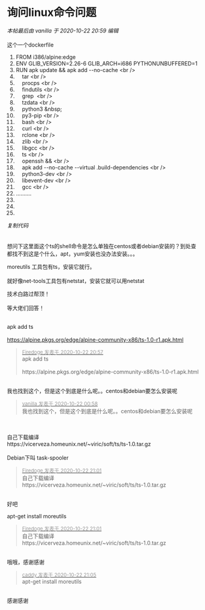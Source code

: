 # 询问linux命令问题


<i class="pstatus"> 本帖最后由 vanilla 于 2020-10-22 20:59 编辑 </i><br />
<br />
这个一个dockerfile<br /><div class="blockcode"><div id="code_Inp"><ol><li>FROM i386/alpine:edge<br /><li>ENV GLIB_VERSION=2.26-6 GLIB_ARCH=i686 PYTHONUNBUFFERED=1<br /><li>RUN apk update &amp;&amp; apk add --no-cache \<br /><li>&nbsp; &nbsp; tar \<br /><li>&nbsp; &nbsp; procps \<br /><li>&nbsp; &nbsp; findutils \<br /><li>&nbsp; &nbsp; grep&nbsp;&nbsp;\<br /><li>&nbsp; &nbsp; tzdata \<br /><li>&nbsp; &nbsp; python3 \&nbsp; &nbsp;<br /><li>&nbsp; &nbsp; py3-pip \<br /><li>&nbsp; &nbsp; bash \<br /><li>&nbsp; &nbsp; curl \<br /><li>&nbsp; &nbsp; rclone \<br /><li>&nbsp; &nbsp; zlib \<br /><li>&nbsp; &nbsp; libgcc \<br /><li>&nbsp; &nbsp; ts \<br /><li>&nbsp; &nbsp; openssh &amp;&amp; \<br /><li>&nbsp; &nbsp; apk add --no-cache --virtual .build-dependencies \<br /><li>&nbsp; &nbsp; python3-dev \<br /><li>&nbsp; &nbsp; libevent-dev \<br /><li>&nbsp; &nbsp; gcc \<br /><li>..........<br /><li><br /><li><br /><li></ol></div><em onclick="copycode($('code_Inp'));">复制代码</em></div><br />
<br />
想问下这里面这个ts的shell命令是怎么单独在centos或者debian安装的？到处查都找不到这是个什么，apt，yum安装也没办法安装。。。

moreutils 工具包有ts，安装它就行。<br />
<br />
就好像net-tools工具包有netstat，安装它就可以用netstat

技术白路过帮顶！<br />
<br />
等大佬们回答！<br />
<br />
<img src="static/image/smiley/default/smile.gif" smilieid="1" border="0" alt="" /><img src="static/image/smiley/default/smile.gif" smilieid="1" border="0" alt="" /><img src="static/image/smiley/default/smile.gif" smilieid="1" border="0" alt="" />

apk add ts<br />
<br />
https://alpine.pkgs.org/edge/alpine-community-x86/ts-1.0-r1.apk.html

<div class="quote"><blockquote><font size="2"><a href="https://www.hostloc.com/forum.php?mod=redirect&amp;goto=findpost&amp;pid=9337978&amp;ptid=757350" target="_blank"><font color="#999999">Firedoge 发表于 2020-10-22 20:57</font></a></font><br />
apk add ts<br />
<br />
https://alpine.pkgs.org/edge/alpine-community-x86/ts-1.0-r1.apk.html</blockquote></div><br />
我也找到这个，但是这个到底是什么呢。。centos和debian要怎么安装呢

<div class="quote"><blockquote><font size="2"><a href="https://www.hostloc.com/forum.php?mod=redirect&amp;goto=findpost&amp;pid=9337980&amp;ptid=757350" target="_blank"><font color="#999999">vanilla 发表于 2020-10-22 00:58</font></a></font><br />
我也找到这个，但是这个到底是什么呢。。centos和debian要怎么安装呢</blockquote></div><br />
<br />
自己下载编译<br />
https://vicerveza.homeunix.net/~viric/soft/ts/ts-1.0.tar.gz<br />
<br />
Debian下叫 task-spooler

<div class="quote"><blockquote><font size="2"><a href="https://www.hostloc.com/forum.php?mod=redirect&amp;goto=findpost&amp;pid=9337988&amp;ptid=757350" target="_blank"><font color="#999999">Firedoge 发表于 2020-10-22 21:01</font></a></font><br />
自己下载编译<br />
https://vicerveza.homeunix.net/~viric/soft/ts/ts-1.0.tar.gz</blockquote></div><br />
<img src="static/image/smiley/yct/002.gif" smilieid="30" border="0" alt="" />好吧

apt-get install moreutils

<div class="quote"><blockquote><font size="2"><a href="https://www.hostloc.com/forum.php?mod=redirect&amp;goto=findpost&amp;pid=9337988&amp;ptid=757350" target="_blank"><font color="#999999">Firedoge 发表于 2020-10-22 21:01</font></a></font><br />
自己下载编译<br />
https://vicerveza.homeunix.net/~viric/soft/ts/ts-1.0.tar.gz</blockquote></div><br />
哦哦，感谢感谢

<div class="quote"><blockquote><font size="2"><a href="https://www.hostloc.com/forum.php?mod=redirect&amp;goto=findpost&amp;pid=9338020&amp;ptid=757350" target="_blank"><font color="#999999">caddy 发表于 2020-10-22 21:05</font></a></font><br />
apt-get install moreutils</blockquote></div><br />
感谢感谢
